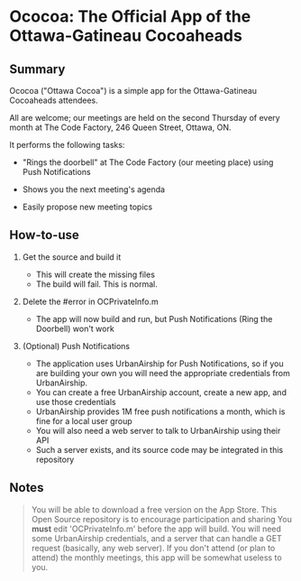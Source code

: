 Ococoa: The Official App of the Ottawa-Gatineau Cocoaheads
==========================================================

Summary
-------

Ococoa ("Ottawa Cocoa") is a simple app for the Ottawa-Gatineau Cocoaheads attendees.

All are welcome; our meetings are held on the second Thursday of every month at
The Code Factory, 246 Queen Street, Ottawa, ON.

It performs the following tasks:

* "Rings the doorbell" at The Code Factory (our meeting place) using Push Notifications

* Shows you the next meeting's agenda

* Easily propose new meeting topics


How-to-use
----------

1.  Get the source and build it

    * This will create the missing files
    * The build will fail. This is normal.

2.  Delete the #error in OCPrivateInfo.m

    * The app will now build and run, but Push Notifications (Ring the Doorbell) won't work

3.  (Optional) Push Notifications

    * The application uses UrbanAirship for Push Notifications, so if you are building your own you will
      need the appropriate credentials from UrbanAirship. 
    * You can create a free UrbanAirship account, create a new app, and use those credentials
    * UrbanAirship provides 1M free push notifications a month, which is fine for a local user group
    * You will also need a web server to talk to UrbanAirship using their API
    * Such a server exists, and its source code may be integrated in this repository

Notes
-----

> You will be able to download a free version on the App Store. This Open Source repository is to encourage
    participation and sharing
> You __must__ edit 'OCPrivateInfo.m' before the app will build. You will need some UrbanAirship credentials,
    and a server that can handle a GET request (basically, any web server).
> If you don't attend (or plan to attend) the monthly meetings, this app will be somewhat useless to you.